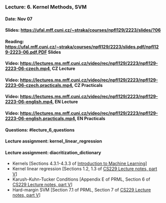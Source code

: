 ### Lecture: 6. Kernel Methods, SVM
#### Date: Nov 07
#### Slides: https://ufal.mff.cuni.cz/~straka/courses/npfl129/2223/slides/?06
#### Reading: https://ufal.mff.cuni.cz/~straka/courses/npfl129/2223/slides.pdf/npfl129-2223-06.pdf,PDF Slides
#### Video: https://lectures.ms.mff.cuni.cz/video/rec/npfl129/2223/npfl129-2223-06-czech.mp4, CZ Lecture
#### Video: https://lectures.ms.mff.cuni.cz/video/rec/npfl129/2223/npfl129-2223-06-czech.practicals.mp4, CZ Practicals
#### Video: https://lectures.ms.mff.cuni.cz/video/rec/npfl129/2223/npfl129-2223-06-english.mp4, EN Lecture
#### Video: https://lectures.ms.mff.cuni.cz/video/rec/npfl129/2223/npfl129-2223-06-english.practicals.mp4, EN Practicals
#### Questions: #lecture_6_questions
#### Lecture assignment: kernel_linear_regression
#### Lecture assignment: diacritization_dictionary

- Kernels [Sections 4.3.1-4.3.3 of [Introduction to Machine Learning](https://arxiv.org/pdf/0904.3664v1.pdf)]
- Kernel linear regression [Sections 1.2, 1.3 of [CS229 Lecture notes, part V](http://cs229.stanford.edu/summer2020/cs229-notes3.pdf)]
- Karush-Kuhn-Tucker Conditions [Appendix E of PRML, Section 6 of [CS229 Lecture notes, part V](http://cs229.stanford.edu/summer2020/cs229-notes3.pdf)]
- Hard-margin SVM [Section 7.1 of PRML, Section 7 of [CS229 Lecture notes, part V](http://cs229.stanford.edu/summer2020/cs229-notes3.pdf)]
